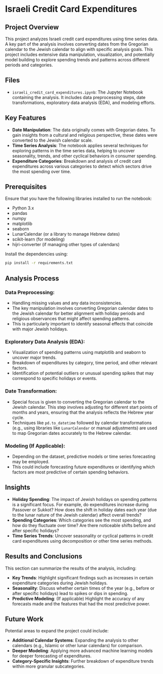 # Israeli Credit Card Expenditures

## Project Overview
This project analyzes Israeli credit card expenditures using time series data. A key part of the analysis involves converting dates from the Gregorian calendar to the Jewish calendar to align with specific analysis goals. This project includes extensive data manipulation, visualization, and potentially model building to explore spending trends and patterns across different periods and categories.

## Files
- `israeli_credit_card_expenditures.ipynb`: The Jupyter Notebook containing the analysis. It includes data preprocessing steps, date transformations, exploratory data analysis (EDA), and modeling efforts.

## Key Features
- **Date Manipulation**: The data originally comes with Gregorian dates. To gain insights from a cultural and religious perspective, these dates were converted to the Jewish calendar scale.
- **Time Series Analysis**: The notebook applies several techniques for exploring patterns in the time series data, helping to uncover seasonality, trends, and other cyclical behaviors in consumer spending.
- **Expenditure Categories**: Breakdown and analysis of credit card expenditures across various categories to detect which sectors drive the most spending over time.

## Prerequisites
Ensure that you have the following libraries installed to run the notebook:

- Python 3.x
- pandas
- numpy
- matplotlib
- seaborn
- LunarCalendar (or a library to manage Hebrew dates)
- scikit-learn (for modeling)
- hijri-converter (if managing other types of calendars)

Install the dependencies using:
```bash
pip install -r requirements.txt
```

## Analysis Process

### Data Preprocessing:
- Handling missing values and any data inconsistencies.
- The key manipulation involves converting Gregorian calendar dates to the Jewish calendar for better alignment with holiday periods and religious observances that might affect spending patterns.
- This is particularly important to identify seasonal effects that coincide with major Jewish holidays.

### Exploratory Data Analysis (EDA):
- Visualization of spending patterns using matplotlib and seaborn to uncover major trends.
- Breakdown of expenditures by category, time period, and other relevant factors.
- Identification of potential outliers or unusual spending spikes that may correspond to specific holidays or events.

### Date Transformation:
- Special focus is given to converting the Gregorian calendar to the Jewish calendar. This step involves adjusting for different start points of months and years, ensuring that the analysis reflects the Hebrew year cycle.
- Techniques like `pd.to_datetime` followed by calendar transformations (e.g., using libraries like `LunarCalendar` or manual adjustments) are used to map Gregorian dates accurately to the Hebrew calendar.

### Modeling (If Applicable):
- Depending on the dataset, predictive models or time series forecasting may be employed.
- This could include forecasting future expenditures or identifying which factors are most predictive of certain spending behaviors.

## Insights

- **Holiday Spending**: The impact of Jewish holidays on spending patterns is a significant focus. For example, do expenditures increase during Passover or Sukkot? How does the shift in holiday dates each year (due to the lunar nature of the Jewish calendar) affect overall trends?
- **Spending Categories**: Which categories see the most spending, and how do they fluctuate over time? Are there noticeable shifts before and after specific holidays?
- **Time Series Trends**: Uncover seasonality or cyclical patterns in credit card expenditures using decomposition or other time series methods.

## Results and Conclusions

This section can summarize the results of the analysis, including:
- **Key Trends**: Highlight significant findings such as increases in certain expenditure categories during Jewish holidays.
- **Seasonality**: Discuss whether certain times of the year (e.g., before or after specific holidays) lead to spikes or dips in spending.
- **Predictive Modeling**: (If applicable) Highlight the accuracy of any forecasts made and the features that had the most predictive power.

## Future Work

Potential areas to expand the project could include:
- **Additional Calendar Systems**: Expanding the analysis to other calendars (e.g., Islamic or other lunar calendars) for comparison.
- **Deeper Modeling**: Applying more advanced machine learning models for deeper forecasting of expenditures.
- **Category-Specific Insights**: Further breakdown of expenditure trends within more granular subcategories.


